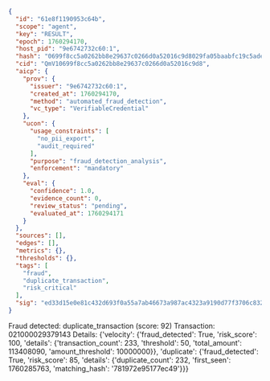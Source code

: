```json
{
  "id": "61e8f1190953c64b",
  "scope": "agent",
  "key": "RESULT",
  "epoch": 1760294170,
  "host_pid": "9e6742732c60:1",
  "hash": "0699f8cc5a0262bb8e29637c0266d0a52016c9d8029fa05baabfc19c5ade0d67",
  "cid": "QmV10699f8cc5a0262bb8e29637c0266d0a52016c9d8",
  "aicp": {
    "prov": {
      "issuer": "9e6742732c60:1",
      "created_at": 1760294170,
      "method": "automated_fraud_detection",
      "vc_type": "VerifiableCredential"
    },
    "ucon": {
      "usage_constraints": [
        "no_pii_export",
        "audit_required"
      ],
      "purpose": "fraud_detection_analysis",
      "enforcement": "mandatory"
    },
    "eval": {
      "confidence": 1.0,
      "evidence_count": 0,
      "review_status": "pending",
      "evaluated_at": 1760294171
    }
  },
  "sources": [],
  "edges": [],
  "metrics": {},
  "thresholds": {},
  "tags": [
    "fraud",
    "duplicate_transaction",
    "risk_critical"
  ],
  "sig": "ed33d15e0e81c432d693f0a55a7ab46673a987ac4323a9190d77f3706c832446"
}
```

Fraud detected: duplicate_transaction (score: 92)
Transaction: 021000029379143
Details: {'velocity': {'fraud_detected': True, 'risk_score': 100, 'details': {'transaction_count': 233, 'threshold': 50, 'total_amount': 113408090, 'amount_threshold': 10000000}}, 'duplicate': {'fraud_detected': True, 'risk_score': 85, 'details': {'duplicate_count': 232, 'first_seen': 1760285763, 'matching_hash': '781972e95177ec49'}}}